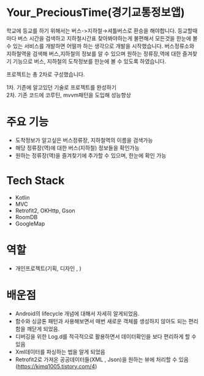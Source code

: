 # Your_PreciousTime(경기교통정보앱)

학교에 등교를 하기 위해서는 버스->지하철→셔틀버스로 환승을 해야합니다. 등교할때마다 버스 시간을 검색하고 지하철시간표 찾아봐야하는게 불편해서 모든것을 한눈에 볼 수 있는 서비스를 개발하면 어떨까 하는 생각으로 개발을 시작했습니다. 버스정류소와 지하철역을 검색해 버스,지하철의 정보를 알 수 있으며  원하는 정류장,역에 대한 즐겨찾기 기능으로 버스, 지하철의 도착정보를 한눈에 볼 수 있도록 하였습니다. 

프로젝트는 총 2차로 구성했습니다. 

1차. 기존에 알고있던 기술로 프로젝트를 완성하기  
2차. 기존 코드에 코루틴, mvvm패턴을 도입해 성능향상





# 주요 기능
* 도착정보가 알고싶은 버스정류장, 지하철역의 이름을 검색가능
* 해당 정류장(역)에 대한 버스(지하철) 정보들을 확인가능
* 원하는 정류장(역)을 즐겨찾기에 추가할 수 있으며, 한눈에 확인 가능



# Tech Stack
* Kotlin
* MVC
* Retrofit2, OKHttp, Gson
* RoomDB
* GoogleMap


# 역할
* 개인프로젝트(기획, 디자인 , )

# 배운점
* Android의 lifecycle 개념에 대해서 자세히 알게되었음.
* 함수와 싱글톤 패턴과 사용해보면서 매번 새로운 객체를 생성하지 않아도 되는 편리함을 깨닫게 되었음.
* 디버깅을 위한 Log.d를 적극적으로 활용하면서 데이터확인을 보다 편리하게 할 수 있음
* Xml데이터를 파싱하는 법을 알게 되었음
* Retrofit2로 가져온 공공데이터들(XML , Json)을 원하는 뷰에 처리할 수 있음 (https://kimq1005.tistory.com/4)

  

  


  

